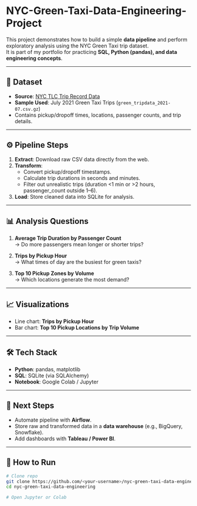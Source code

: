 # NYC-Green-Taxi-Data-Engineering-Project

This project demonstrates how to build a simple **data pipeline** and perform exploratory analysis using the NYC Green Taxi trip dataset.  
It is part of my portfolio for practicing **SQL, Python (pandas), and data engineering concepts**.

---

## 📂 Dataset
- **Source**: [NYC TLC Trip Record Data](https://www.nyc.gov/assets/tlc/downloads/pdf/data_dictionary_trip_records_green.pdf)  
- **Sample Used**: July 2021 Green Taxi Trips (`green_tripdata_2021-07.csv.gz`)  
- Contains pickup/dropoff times, locations, passenger counts, and trip details.

---

## ⚙️ Pipeline Steps
1. **Extract**: Download raw CSV data directly from the web.  
2. **Transform**:
   - Convert pickup/dropoff timestamps.
   - Calculate trip durations in seconds and minutes.
   - Filter out unrealistic trips (duration <1 min or >2 hours, passenger_count outside 1–6).  
3. **Load**: Store cleaned data into SQLite for analysis.  

---

## 📊 Analysis Questions
1. **Average Trip Duration by Passenger Count**  
   → Do more passengers mean longer or shorter trips?  

2. **Trips by Pickup Hour**  
   → What times of day are the busiest for green taxis?  

3. **Top 10 Pickup Zones by Volume**  
   → Which locations generate the most demand?  

---

## 📈 Visualizations
- Line chart: **Trips by Pickup Hour**  
- Bar chart: **Top 10 Pickup Locations by Trip Volume**  

---

## 🛠️ Tech Stack
- **Python**: pandas, matplotlib  
- **SQL**: SQLite (via SQLAlchemy)  
- **Notebook**: Google Colab / Jupyter  

---

## 🚀 Next Steps
- Automate pipeline with **Airflow**.  
- Store raw and transformed data in a **data warehouse** (e.g., BigQuery, Snowflake).  
- Add dashboards with **Tableau / Power BI**.  

---

## 📌 How to Run
```bash
# Clone repo
git clone https://github.com/<your-username>/nyc-green-taxi-data-engineering.git
cd nyc-green-taxi-data-engineering

# Open Jupyter or Colab
